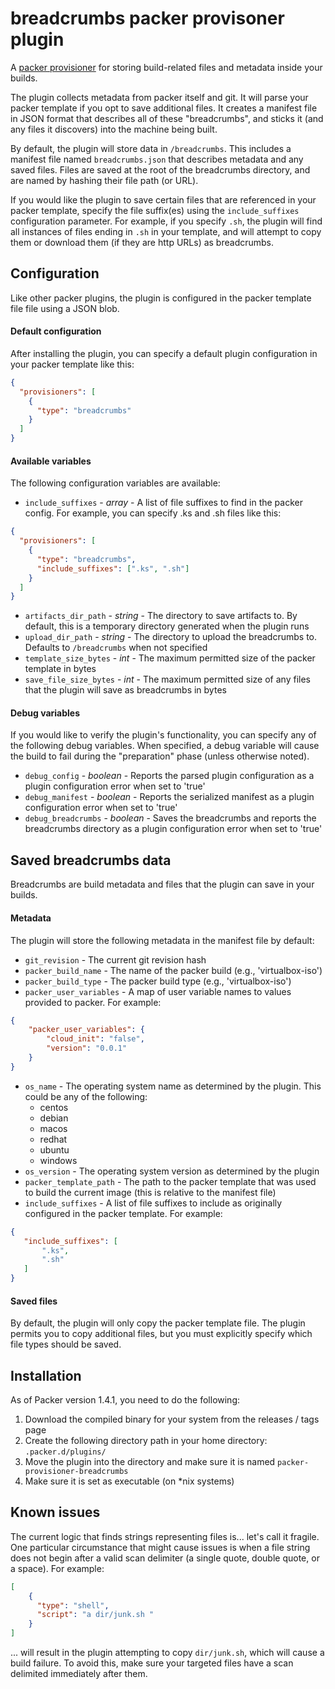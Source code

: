 # breadcrumbs packer provisoner plugin
A [packer provisioner](https://packer.io/docs/provisioners/index.html) for
storing build-related files and metadata inside your builds.

The plugin collects metadata from packer itself and git. It will parse your
packer template if you opt to save additional files. It creates a manifest
file in JSON format that describes all of these "breadcrumbs", and sticks it
(and any files it discovers) into the machine being built.

By default, the plugin will store data in `/breadcrumbs`. This includes a
manifest file named `breadcrumbs.json` that describes metadata and any saved
files. Files are saved at the root of the breadcrumbs directory, and are named
by hashing their file path (or URL).

If you would like the plugin to save certain files that are referenced in your
packer template, specify the file suffix(es) using the `include_suffixes`
configuration parameter. For example, if you specify `.sh`, the plugin will
find all instances of files ending in `.sh` in your template, and will attempt
to copy them or download them (if they are http URLs) as breadcrumbs.

## Configuration
Like other packer plugins, the plugin is configured in the packer template file
file using a JSON blob.

#### Default configuration
After installing the plugin, you can specify a default plugin configuration in
your packer template like this:
```json
{
  "provisioners": [
    {
      "type": "breadcrumbs"
    }
  ]
}
```

#### Available variables
The following configuration variables are available:

- `include_suffixes` - *array* - A list of file suffixes to find in the packer
config. For example, you can specify .ks and .sh files like this:
```json
{
  "provisioners": [
    {
      "type": "breadcrumbs",
      "include_suffixes": [".ks", ".sh"]
    }
  ]
}
```
- `artifacts_dir_path` - *string* - The directory to save artifacts to. By
default, this is a temporary directory generated when the plugin runs
- `upload_dir_path` - *string* - The directory to upload the breadcrumbs to.
Defaults to `/breadcrumbs` when not specified
- `template_size_bytes` - *int* - The maximum permitted size of the packer
template in bytes
- `save_file_size_bytes` - *int* - The maximum permitted size of any files that
the plugin will save as breadcrumbs in bytes

#### Debug variables
If you would like to verify the plugin's functionality, you can specify any of
the following debug variables. When specified, a debug variable will cause
the build to fail during the "preparation" phase (unless otherwise noted).

- `debug_config` - *boolean* - Reports the parsed plugin configuration as
a plugin configuration error when set to 'true'
- `debug_manifest` - *boolean* - Reports the serialized manifest as a plugin
configuration error when set to 'true'
- `debug_breadcrumbs` - *boolean* - Saves the breadcrumbs and reports the
breadcrumbs directory as a plugin configuration error when set to 'true'

## Saved breadcrumbs data
Breadcrumbs are build metadata and files that the plugin can save in
your builds.

#### Metadata
The plugin will store the following metadata in the manifest file by default:

- `git_revision` - The current git revision hash
- `packer_build_name` - The name of the packer build (e.g., 'virtualbox-iso')
- `packer_build_type` - The packer build type (e.g., 'virtualbox-iso')
- `packer_user_variables` - A map of user variable names to values provided to
packer. For example:
```json
{
    "packer_user_variables": {
        "cloud_init": "false",
        "version": "0.0.1"
    }
}
```
- `os_name` - The operating system name as determined by the plugin. This
could be any of the following:
    - centos
    - debian
    - macos
    - redhat
    - ubuntu
    - windows
- `os_version` - The operating system version as determined by the plugin
- `packer_template_path` - The path to the packer template that was used to
build the current image (this is relative to the manifest file)
- `include_suffixes` - A list of file suffixes to include as originally
configured in the packer template. For example:
```json
{
   "include_suffixes": [
       ".ks",
       ".sh"
   ]
}
```

#### Saved files
By default, the plugin will only copy the packer template file. The plugin
permits you to copy additional files, but you must explicitly specify which
file types should be saved.

## Installation
As of Packer version 1.4.1, you need to do the following:

1. Download the compiled binary for your system from the releases / tags page
2. Create the following directory path in your home directory:
`.packer.d/plugins/`
3. Move the plugin into the directory and make sure it is named
`packer-provisioner-breadcrumbs`
4. Make sure it is set as executable (on *nix systems)

## Known issues
The current logic that finds strings representing files is... let's call it
fragile. One particular circumstance that might cause issues is when a file
string does not begin after a valid scan delimiter (a single quote, double
quote, or a space). For example:
```json
[
    {
      "type": "shell",
      "script": "a dir/junk.sh "
    }
]
``` 

... will result in the plugin attempting to copy `dir/junk.sh`, which will
cause a build failure. To avoid this, make sure your targeted files have a
scan delimited immediately after them.
